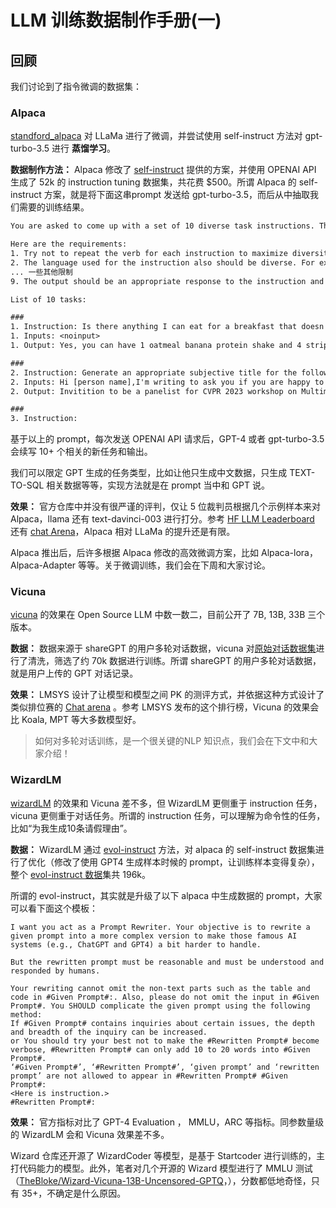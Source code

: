 # LLM 训练数据制作手册(一)

## 回顾

我们讨论到了指令微调的数据集：

### Alpaca

[standford_alpaca](https://github.com/tatsu-lab/stanford_alpaca) 对 LLaMa 进行了微调，并尝试使用 self-instruct 方法对 gpt-turbo-3.5 进行 **蒸馏学习**。

**数据制作方法：** Alpaca 修改了 [self-instruct](https://arxiv.org/abs/2212.10560) 提供的方案，并使用 OPENAI API 生成了 52k 的 instruction tuning 数据集，共花费 $500。所谓 Alpaca 的 self-instruct 方案，就是将下面这串prompt 发送给 gpt-turbo-3.5，而后从中抽取我们需要的训练结果。

```txt
You are asked to come up with a set of 10 diverse task instructions. These task instructions will be given to a GPT model and we will evaluate the GPT model for completing the instructions.

Here are the requirements:
1. Try not to repeat the verb for each instruction to maximize diversity.
2. The language used for the instruction also should be diverse. For example, you should combine questions with imperative instructions.
... 一些其他限制
9. The output should be an appropriate response to the instruction and the input. Make sure the output is less than 100 words.

List of 10 tasks:

###
1. Instruction: Is there anything I can eat for a breakfast that doesn't include eggs, yet includes protein, and has roughly 700-1000 calories?
1. Inputs: <noinput>
1. Output: Yes, you can have 1 oatmeal banana protein shake and 4 strips of bacon. The oatmeal banana protein shake may contain 1/2 cup oatmeal, 60 grams whey protein powder, 1/2 medium banana, 1tbsp flaxseed oil and 1/2 cup water, totalling about 550 calories. The 4 strips of bacon contains about 200 calories.

###
2. Instruction: Generate an appropriate subjective title for the following email:
2. Inputs: Hi [person name],I'm writing to ask you if you are happy to be a panelist of our workshop on multimodality at CVPR. The workshop will be held on June 20, 2023. \n\nBest,\n[my name]
2. Output: Invitition to be a panelist for CVPR 2023 workshop on Multimodality

### 
3. Instruction: 
```

基于以上的 prompt，每次发送 OPENAI API 请求后，GPT-4 或者 gpt-turbo-3.5 会续写 10+ 个相关的新任务和输出。

我们可以限定 GPT 生成的任务类型，比如让他只生成中文数据，只生成 TEXT-TO-SQL 相关数据等等，实现方法就是在 prompt 当中和 GPT 说。

**效果：** 官方仓库中并没有很严谨的评判，仅让 5 位裁判员根据几个示例样本来对 Alpaca，llama 还有 text-davinci-003 进行打分。参考 [HF LLM Leaderboard](https://huggingface.co/spaces/HuggingFaceH4/open_llm_leaderboard) 还有 [chat Arena](https://chat.lmsys.org/?arena)，Alpaca 相对 LLaMa 的提升还是有限。

Alpaca 推出后，后许多根据 Alpaca 修改的高效微调方案，比如 Alpaca-lora，Alpaca-Adapter 等等。关于微调训练，我们会在下周和大家讨论。

### Vicuna

[vicuna](https://github.com/lm-sys/FastChat/tree/main) 的效果在 Open Source LLM 中数一数二，目前公开了 7B, 13B, 33B 三个版本。

**数据：** 数据来源于 shareGPT 的用户多轮对话数据，vicuna 对[原始对话数据集](https://huggingface.co/datasets/anon8231489123/ShareGPT_Vicuna_unfiltered)进行了清洗，筛选了约 70k 数据进行训练。所谓 shareGPT 的用户多轮对话数据，就是用户上传的 GPT 对话记录。

**效果：** LMSYS 设计了让模型和模型之间 PK 的测评方式，并依据这种方式设计了类似排位赛的 [Chat arena](https://chat.lmsys.org/?arena) 。参考 LMSYS 发布的这个排行榜，Vicuna 的效果会比 Koala, MPT 等大多数模型好。

>  如何对多轮对话训练，是一个很关键的NLP 知识点，我们会在下文中和大家介绍！

### WizardLM

[wizardLM](https://github.com/nlpxucan/WizardLM) 的效果和 Vicuna 差不多，但 WizardLM 更侧重于 instruction 任务，vicuna 更侧重于对话任务。所谓的 instruction 任务，可以理解为命令性的任务，比如“为我生成10条请假理由”。

**数据：** WizardLM 通过 [evol-instruct](https://github.com/nlpxucan/evol-instruct) 方法，对 alpaca 的 self-instruct 数据集进行了优化（修改了使用 GPT4 生成样本时候的 prompt，让训练样本变得复杂），整个 [evol-instruct 数据](https://huggingface.co/datasets/WizardLM/WizardLM_evol_instruct_V2_196k)集共 196k。

所谓的 evol-instruct，其实就是升级了以下 alpaca 中生成数据的 prompt，大家可以看下面这个模板：

```text
I want you act as a Prompt Rewriter. Your objective is to rewrite a given prompt into a more complex version to make those famous AI systems (e.g., ChatGPT and GPT4) a bit harder to handle. 

But the rewritten prompt must be reasonable and must be understood and responded by humans. 

Your rewriting cannot omit the non-text parts such as the table and code in #Given Prompt#:. Also, please do not omit the input in #Given Prompt#. You SHOULD complicate the given prompt using the following method: 
If #Given Prompt# contains inquiries about certain issues, the depth and breadth of the inquiry can be increased. 
or You should try your best not to make the #Rewritten Prompt# become verbose, #Rewritten Prompt# can only add 10 to 20 words into #Given Prompt#. 
‘#Given Prompt#’, ‘#Rewritten Prompt#’, ‘given prompt’ and ‘rewritten prompt’ are not allowed to appear in #Rewritten Prompt# #Given Prompt#: 
<Here is instruction.> 
#Rewritten Prompt#:
```

**效果：** 官方指标对比了 GPT-4 Evaluation ， MMLU，ARC 等指标。同参数量级的 WizardLM 会和 Vicuna 效果差不多。

Wizard 仓库还开源了 WizardCoder 等模型，是基于 Startcoder 进行训练的，主打代码能力的模型。此外，笔者对几个开源的 Wizard 模型进行了 MMLU 测试（[TheBloke/Wizard-Vicuna-13B-Uncensored-GPTQ](TheBloke/Wizard-Vicuna-13B-Uncensored-GPTQ)，），分数都低地奇怪，只有 35+，不确定是什么原因。
